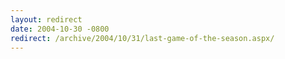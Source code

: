 ```yaml
---
layout: redirect
date: 2004-10-30 -0800
redirect: /archive/2004/10/31/last-game-of-the-season.aspx/
---
```

